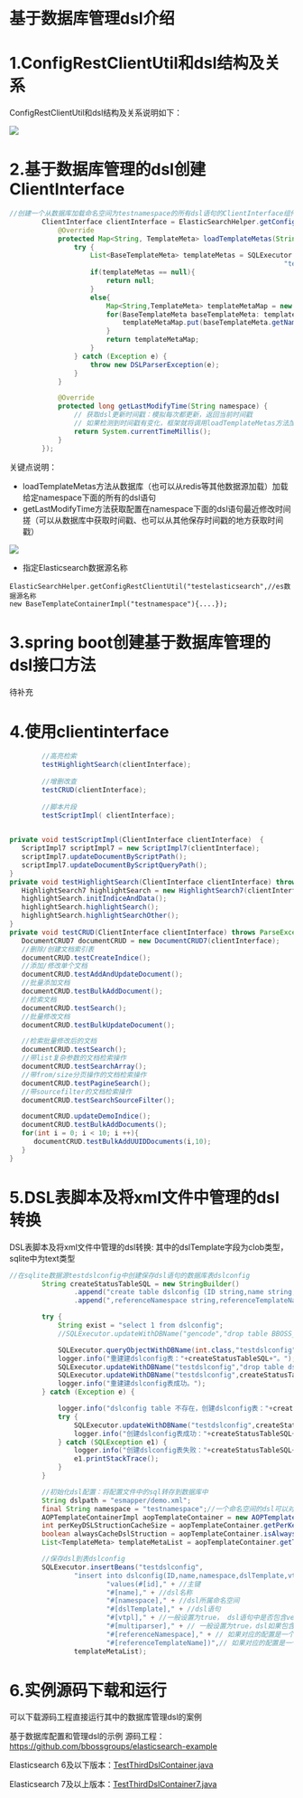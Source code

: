# 基于数据库管理dsl介绍

# 1.ConfigRestClientUtil和dsl结构及关系

ConfigRestClientUtil和dsl结构及关系说明如下：

![](images\db-dsl1.png)



# 2.基于数据库管理的dsl创建ClientInterface

```java
//创建一个从数据库加载命名空间为testnamespace的所有dsl语句的ClientInterface组件实例
		ClientInterface clientInterface = ElasticSearchHelper.getConfigRestClientUtil(new BaseTemplateContainerImpl("testnamespace") {
			@Override
			protected Map<String, TemplateMeta> loadTemplateMetas(String namespace) {
				try {
					List<BaseTemplateMeta> templateMetas = SQLExecutor.queryListWithDBName(BaseTemplateMeta.class,
																	"testdslconfig","select * from dslconfig where namespace = ?",namespace);
					if(templateMetas == null){
						return null;
					}
					else{
						Map<String,TemplateMeta> templateMetaMap = new HashMap<String, TemplateMeta>(templateMetas.size());
						for(BaseTemplateMeta baseTemplateMeta: templateMetas){
							templateMetaMap.put(baseTemplateMeta.getName(),baseTemplateMeta);
						}
						return templateMetaMap;
					}
				} catch (Exception e) {
					throw new DSLParserException(e);
				}
			}

			@Override
			protected long getLastModifyTime(String namespace) {
				// 获取dsl更新时间戳：模拟每次都更新，返回当前时间戳
				// 如果检测到时间戳有变化，框架就将调用loadTemplateMetas方法加载最新的dsl配置
				return System.currentTimeMillis();
			}
		});
```

关键点说明：

- loadTemplateMetas方法从数据库（也可以从redis等其他数据源加载）加载给定namespace下面的所有的dsl语句
- getLastModifyTime方法获取配置在namespace下面的dsl语句最近修改时间搓（可以从数据库中获取时间戳、也可以从其他保存时间戳的地方获取时间戳）

![](images\db-dsl.png)

- 指定Elasticsearch数据源名称

```
ElasticSearchHelper.getConfigRestClientUtil("testelasticsearch",//es数据源名称
new BaseTemplateContainerImpl("testnamespace"){....}); 
```

# 3.spring boot创建基于数据库管理的dsl接口方法

待补充

# 4.使用clientinterface

```java
		//高亮检索
		testHighlightSearch(clientInterface);
		
		//增删改查
		testCRUD(clientInterface);
		
		//脚本片段
		testScriptImpl( clientInterface);
	

private void testScriptImpl(ClientInterface clientInterface)  {
   ScriptImpl7 scriptImpl7 = new ScriptImpl7(clientInterface);
   scriptImpl7.updateDocumentByScriptPath();
   scriptImpl7.updateDocumentByScriptQueryPath();
}
private void testHighlightSearch(ClientInterface clientInterface) throws ParseException {
   HighlightSearch7 highlightSearch = new HighlightSearch7(clientInterface);
   highlightSearch.initIndiceAndData();
   highlightSearch.highlightSearch();
   highlightSearch.highlightSearchOther();
}
private void testCRUD(ClientInterface clientInterface) throws ParseException {
   DocumentCRUD7 documentCRUD = new DocumentCRUD7(clientInterface);
   //删除/创建文档索引表
   documentCRUD.testCreateIndice();
   //添加/修改单个文档
   documentCRUD.testAddAndUpdateDocument();
   //批量添加文档
   documentCRUD.testBulkAddDocument();
   //检索文档
   documentCRUD.testSearch();
   //批量修改文档
   documentCRUD.testBulkUpdateDocument();

   //检索批量修改后的文档
   documentCRUD.testSearch();
   //带list复杂参数的文档检索操作
   documentCRUD.testSearchArray();
   //带from/size分页操作的文档检索操作
   documentCRUD.testPagineSearch();
   //带sourcefilter的文档检索操作
   documentCRUD.testSearchSourceFilter();

   documentCRUD.updateDemoIndice();
   documentCRUD.testBulkAddDocuments();
   for(int i = 0; i < 10; i ++){
      documentCRUD.testBulkAddUUIDDocuments(i,10);
   }
}
```

# 5.DSL表脚本及将xml文件中管理的dsl转换

DSL表脚本及将xml文件中管理的dsl转换: 其中的dslTemplate字段为clob类型，sqlite中为text类型

```java
//在sqlite数据源testdslconfig中创建保存dsl语句的数据库表dslconfig
		String createStatusTableSQL = new StringBuilder()
				.append("create table dslconfig (ID string,name string,namespace string,dslTemplate TEXT,vtpl number(1),multiparser number(1) ")
				.append(",referenceNamespace string,referenceTemplateName string,PRIMARY KEY (ID))").toString();

		try {
			String exist = "select 1 from dslconfig";
			//SQLExecutor.updateWithDBName("gencode","drop table BBOSS_GENCODE");

			SQLExecutor.queryObjectWithDBName(int.class,"testdslconfig", exist);
			logger.info("重建建dslconfig表："+createStatusTableSQL+"。");
			SQLExecutor.updateWithDBName("testdslconfig","drop table dslconfig");
			SQLExecutor.updateWithDBName("testdslconfig",createStatusTableSQL);
			logger.info("重建建dslconfig表成功。");
		} catch (Exception e) {

			logger.info("dslconfig table 不存在，创建dslconfig表："+createStatusTableSQL+"。");
			try {
				SQLExecutor.updateWithDBName("testdslconfig",createStatusTableSQL);
				logger.info("创建dslconfig表成功："+createStatusTableSQL+"。");
			} catch (SQLException e1) {
				logger.info("创建dslconfig表失败："+createStatusTableSQL+"。",e1);
				e1.printStackTrace();
			}
		}

		//初始化dsl配置：将配置文件中的sql转存到数据库中
		String dslpath = "esmapper/demo.xml";
	    final String namespace = "testnamespace";//一个命名空间的dsl可以对应为一个ClientInterface实例
		AOPTemplateContainerImpl aopTemplateContainer = new AOPTemplateContainerImpl(dslpath);
		int perKeyDSLStructionCacheSize = aopTemplateContainer.getPerKeyDSLStructionCacheSize();
		boolean alwaysCacheDslStruction = aopTemplateContainer.isAlwaysCacheDslStruction();
		List<TemplateMeta> templateMetaList = aopTemplateContainer.getTemplateMetas(namespace);//将demo.xml文件中配置的dsl转换为属于namespace命名空间的对象列表

		//保存dsl到表dslconfig
		SQLExecutor.insertBeans("testdslconfig",
				"insert into dslconfig(ID,name,namespace,dslTemplate,vtpl,multiparser,referenceNamespace,referenceTemplateName) " +
						"values(#[id]," + //主键
						"#[name]," + //dsl名称
						"#[namespace]," + //dsl所属命名空间
						"#[dslTemplate]," + //dsl语句
						"#[vtpl]," + //一般设置为true， dsl语句中是否包含velocity语法内容，包含为true，否则为false（避免进行velocity语法解析，提升性能），默认为true
						"#[multiparser]," + // 一般设置为true，dsl如果包含velocity动态语法，是否需要对每次动态生成的dsl进行模板变量#[xxxx]语法解析，true 需要，false不需要，默认true
						"#[referenceNamespace]," + // 如果对应的配置是一个引用，则需要通过referenceNamespace指定引用的dsl所属的命名空间
						"#[referenceTemplateName])",// 如果对应的配置是一个引用，则需要通过referenceTemplateName指定引用的dsl对应的名称name
				templateMetaList);
```

# 6.实例源码下载和运行

可以下载源码工程直接运行其中的数据库管理dsl的案例

基于数据库配置和管理dsl的示例
源码工程：https://github.com/bbossgroups/elasticsearch-example

Elasticsearch 6及以下版本：[TestThirdDslContainer.java](https://github.com/bbossgroups/elasticsearch-example/blob/master/src/test/java/org/bboss/elasticsearchtest/thirddslcontainer/TestThirdDslContainer.java)

Elasticsearch 7及以上版本：[TestThirdDslContainer7.java](https://github.com/bbossgroups/elasticsearch-example/blob/master/src/test/java/org/bboss/elasticsearchtest/thirddslcontainer/TestThirdDslContainer7.java)
